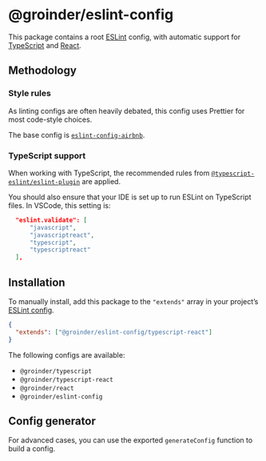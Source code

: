 # @groinder/eslint-config

This package contains a root [ESLint](https://eslint.org/) config, with automatic support for [TypeScript](https://www.typescriptlang.org/) and [React](https://reactjs.org/).

## Methodology

### Style rules

As linting configs are often heavily debated, this config uses Prettier for most code-style choices.

The base config is [`eslint-config-airbnb`](https://github.com/airbnb/javascript/tree/master/packages/eslint-config-airbnb).

### TypeScript support

When working with TypeScript, the recommended rules from [`@typescript-eslint/eslint-plugin`](https://github.com/typescript-eslint/typescript-eslint/tree/master/packages/eslint-plugin#usage) are applied.

You should also ensure that your IDE is set up to run ESLint on TypeScript files. In VSCode, this setting is:

```json
  "eslint.validate": [
      "javascript",
      "javascriptreact",
      "typescript",
      "typescriptreact"
  ],
```

## Installation

To manually install, add this package to the `"extends"` array in your project’s [ESLint config](https://eslint.org/docs/user-guide/configuring).

```json
{
  "extends": ["@groinder/eslint-config/typescript-react"]
}
```

The following configs are available:

- `@groinder/typescript`
- `@groinder/typescript-react`
- `@groinder/react`
- `@groinder/eslint-config`

## Config generator

For advanced cases, you can use the exported `generateConfig` function to build a config.
